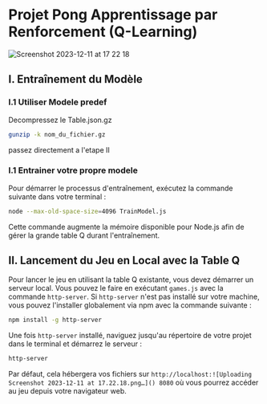 # Projet Pong Apprentissage par Renforcement (Q-Learning)

![Screenshot 2023-12-11 at 17 22 18](https://github.com/Felicien410/Pong-Q-learning/assets/97636902/013ca526-10ff-4454-a80e-b962c67f9003)

## I. Entraînement du Modèle

### I.1 Utiliser Modele predef

Decompressez le Table.json.gz 

```sh
gunzip -k nom_du_fichier.gz
```

passez directement a l'etape II

### I.1 Entrainer votre propre modele


Pour démarrer le processus d'entraînement, exécutez la commande suivante dans votre terminal :

```sh
node --max-old-space-size=4096 TrainModel.js
```

Cette commande augmente la mémoire disponible pour Node.js afin de gérer la grande table Q durant l'entraînement.

## II. Lancement du Jeu en Local avec la Table Q

Pour lancer le jeu en utilisant la table Q existante, vous devez démarrer un serveur local. Vous pouvez le faire en exécutant `games.js` avec la commande `http-server`. Si `http-server` n'est pas installé sur votre machine, vous pouvez l'installer globalement via npm avec la commande suivante :

```sh
npm install -g http-server
```

Une fois `http-server` installé, naviguez jusqu'au répertoire de votre projet dans le terminal et démarrez le serveur :

```sh
http-server
```

Par défaut, cela hébergera vos fichiers sur `http://localhost:![Uploading Screenshot 2023-12-11 at 17.22.18.png…]()
8080` où vous pourrez accéder au jeu depuis votre navigateur web.

